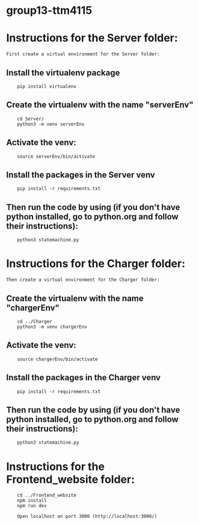 # group13-ttm4115

# Instructions for the Server folder:

    First create a virtual environment for the Server folder:

<h2>Install the virtualenv package</h2>

        pip install virtualenv

<h2>Create the virtualenv with the name "serverEnv"</h2>

        cd Server/
        python3 -m venv serverEnv

<h2>Activate the venv:</h2>

        source serverEnv/bin/activate

<h2>Install the packages in the Server venv</h2>

        pip install -r requirements.txt

<h2>Then run the code by using (if you don't have python installed, go to python.org and follow their instructions):</h2>
        
        python3 statemachine.py

# Instructions for the Charger folder:

    Then create a virtual environment for the Charger folder:

<h2>Create the virtualenv with the name "chargerEnv"</h2>

        cd ../Charger
        python3 -m venv chargerEnv

<h2>Activate the venv:</h2>

        source chargerEnv/bin/activate

<h2>Install the packages in the Charger venv</h2>

        pip install -r requirements.txt

<h2>Then run the code by using (if you don't have python installed, go to python.org and follow their instructions):</h2>
        
        python3 statemachine.py

# Instructions for the Frontend_website folder:

        cd ../Frontend_website
        npm install
        npm run dev

        Open localhost on port 3000 (http://localhost:3000/)
